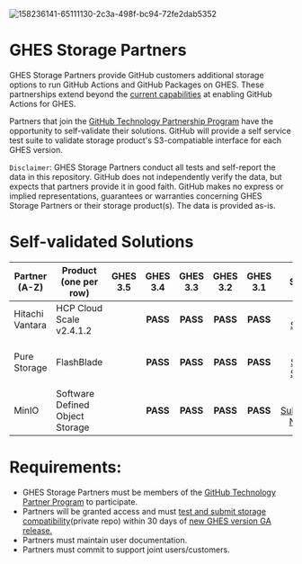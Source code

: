 ![158236141-65111130-2c3a-498f-bc94-72fe2dab5352](https://user-images.githubusercontent.com/54083068/158707540-7e08b789-475d-4a3f-800a-c0197412cf53.png)


# GHES Storage Partners
GHES Storage Partners provide GitHub customers additional storage options to run GitHub Actions and GitHub Packages on GHES. These partnerships extend beyond the [current capabilities](https://docs.github.com/en/enterprise-server@3.4/admin/github-actions/enabling-github-actions-for-github-enterprise-server) at enabling GitHub Actions for GHES.

Partners that join the [GitHub Technology Partnership Program](https://partner.github.com/technology-partners) have the opportunity to self-validate their solutions.
GitHub will provide a self service test suite to validate storage product's S3-compatiable interface for each GHES version.

`Disclaimer`: GHES Storage Partners conduct all tests and self-report the data in this repository. GitHub does not independently verify the data, but expects that partners provide it in good faith. GitHub makes no express or implied representations, guarantees or warranties concerning GHES Storage Partners or their storage product(s). The data is provided as-is.


# Self-validated Solutions

| Partner<br />(A-Z) | Product<br />(one per row) | GHES 3.5 | GHES 3.4 | GHES 3.3 | GHES 3.2 | GHES 3.1 |  Support |  Documentation| Product Information |
|---|---|:---:|:---:|:---:|:---:|:---:|:---:|:---:|:---:|
| Hitachi Vantara  | HCP Cloud Scale v2.4.1.2 | | **PASS** | **PASS** | **PASS**  | **PASS**  | [Hitachi Support](https://support.hitachivantara.com/en/anonymous-dashboard.html) | [Hitachi Knowledge](https://knowledge.hitachivantara.com/Documents/Storage/HCP_for_Cloud_Scale) | [Hitachi Object Storage](https://www.hitachivantara.com/en-us/products/storage/object-storage.html) |
| Pure Storage | FlashBlade | | **PASS** | **PASS** | **PASS** | **PASS** | [Pure Storage Support](https://support.purestorage.com/FlashBlade) | [Pure Storage Knowledge](https://support.purestorage.com/FlashBlade/Purity_FB/FlashBlade_User_Guides) | [Pure Storage Unified Fast File Object](https://www.purestorage.com/products/file-and-object/flashblade.html) |
| MinIO | Software Defined Object Storage | | **PASS** | **PASS** | **PASS** | **PASS** | [MinIO Subscription Network](https://min.io/product/subnet) | [MinIO Knowledge Base](https://docs.min.io/minio/k8s/) | [MinIO Object Storage](https://docs.min.io/minio/baremetal/) |

# Requirements:
- GHES Storage Partners must be members of the [GitHub Technology Partner Program](https://partner.github.com/technology-partners) to participate.
- Partners will be granted access and must [test and submit storage compatibility](https://github.com/github-technology-partners/enterprise-storage-check)(private repo) within 30 days of [new GHES version GA release.](https://docs.github.com/en/enterprise-server/admin/release-notes)
- Partners must maintain user documentation.
- Partners must commit to support joint users/customers.
